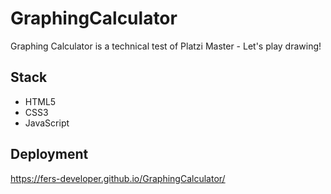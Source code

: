# GraphingCalculator
Graphing Calculator is a technical test of Platzi Master - Let's play drawing!

## Stack
* HTML5
* CSS3
* JavaScript

## Deployment
https://fers-developer.github.io/GraphingCalculator/
